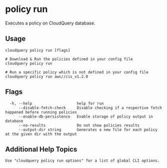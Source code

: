 # policy run

Executes a policy on CloudQuery database.

## Usage

```
cloudquery policy run [flags]

# Download & Run the policies defined in your config file
cloudquery policy run

# Run a specific policy which is not defined in your config file
cloudquery policy run aws//cis_v1.2.0

```

## Flags

```
  -h, --help                    help for run
      --disable-fetch-check     Disable checking if a respective fetch happened before running policies
      --enable-db-persistence   Enable storage of policy output in database
      --no-results              Do not show policies results
      --output-dir string       Generates a new file for each policy at the given dir with the output      
```

## Additional Help Topics

```
Use "cloudquery policy run options" for a list of global CLI options.
```
